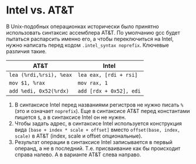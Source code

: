 # Intel vs. AT&T

В Unix-подобных операционках исторически было принятно использовать синтаксис
ассемблера AT&T. По умолчанию gcc будет пытаться распарсить именно его, а чтобы
переключиться на Intel, нужно написать перед кодом `.intel_syntax noprefix`.
Ключевые различия такие.

| AT&T | Intel |
| --- | --- |
| `lea (%rdi,%rsi), %eax` | `lea eax, [rdi + rsi]` |
| `mov $1, %rax` | `mov rax, 1` |
| `add %edi, 0x52(%rdx)` | `add [rdx + 0x52], edi` |

1. В синтаксисе Intel перед названиями регистров не нужно писать `%` (это и
   означает `noprefix`). Еще в синтаксисе AT&T перед константами пишется `$`, а
   в синтаксисе Intel он не нужен.
1. Чтобы задать адрес, в синтаксисе Intel используется конструкция вида
   `[base + index * scale + offset]` вместо `offset(base, index, scale)` в AT&T
   (index, scale и offset опциональные).
1. Результат операции в синтаксисе Intel записывается в первый операнд, а не в
   последний. Т.е. присваивание как бы происходит справа налево. А в варианте
   AT&T слева направо.

